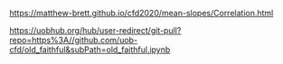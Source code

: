 <https://matthew-brett.github.io/cfd2020/mean-slopes/Correlation.html>

<https://uobhub.org/hub/user-redirect/git-pull?repo=https%3A//github.com/uob-cfd/old_faithful&subPath=old_faithful.ipynb>

 

 

 
